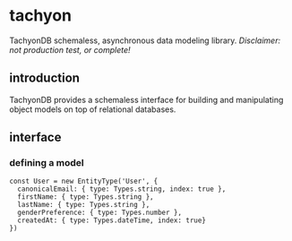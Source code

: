 # tachyon
TachyonDB schemaless, asynchronous data modeling library. *Disclaimer: not production test, or complete!*

## introduction
TachyonDB provides a schemaless interface for building and manipulating object models on top of relational databases.

## interface 
### defining a model
```
const User = new EntityType('User', {
  canonicalEmail: { type: Types.string, index: true },
  firstName: { type: Types.string },
  lastName: { type: Types.string },
  genderPreference: { type: Types.number },
  createdAt: { type: Types.dateTime, index: true}
})
```
